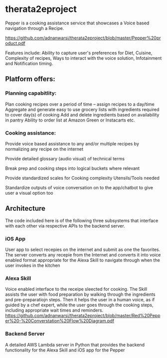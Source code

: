 # therata2eproject

Pepper is a cooking assistance service that showcases a Voice based navigation through a Recipe.

https://github.com/adnanwarsi/therata2eproject/blob/master/Pepper%20product.pdf

Features include:
Ability to capture user's preferences for Diet, Cuisine, Complexity of recipes,  Ways to interact with the voice solution, Infotainment and Notification timing.

## Platform offers:

### Planning capabitlity:
Plan cooking recipes over a period of time – assign recipes to a day/time
Aggregate and generate easy to use grocery lists with ingredients required to cover day(s) of cooking
Add and delete ingredients based on availability in pantry
Ability to order list at Amazon Green or Instacarts etc.

### Cooking assistance:
Provide voice based assistance to any and/or multiple recipes  by normalizing any recipe on the internet

Provide detailed glossary (audio visual) of technical terms 

Break prep and cooking steps into logical buckets where relevant

Provide standardized scales for 
Cooking complexity
Utensils/Tools needed

Standardize outputs of voice conversation on to the app/chatbot to give user a visual option too


## Architecture
The code included here is of the following three subsystems that interface with each other via respective APIs to the backend server.

### iOS App
User app to select recepies on the internet and submit as one the favorites. The server converts any recepie from the Internet and converts it into voice enabled format appropriate for the Alexa Skill to navigate through when the user invokes in the kitchen

### Alexa Skill
Voice enabled interface to the receipe sleected for cooking. The Skill assists the user with food preparation by walking through the ingredients and pre-preparatiojn steps. Then it helps the user in a human voice, as if guided by a chef expert, while the user goes through the cooking steps, including appropriate wait times and reminders.
https://github.com/adnanwarsi/therata2eproject/blob/master/Red%20Pepper%20-%20Converstation%20Flow%20Diagram.pdf

### Backend Server 
A detailed AWS Lambda server in Python that provides the backend functionality for the Alexa Skill and iOS app for the Pepper 
